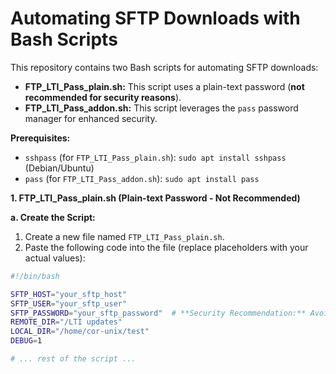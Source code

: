# Automating SFTP Downloads with Bash Scripts

This repository contains two Bash scripts for automating SFTP downloads:

* **FTP_LTI_Pass_plain.sh:** This script uses a plain-text password (**not recommended for security reasons**).
* **FTP_LTI_Pass_addon.sh:** This script leverages the `pass` password manager for enhanced security.

**Prerequisites:**

* `sshpass` (for `FTP_LTI_Pass_plain.sh`): `sudo apt install sshpass` (Debian/Ubuntu)
* `pass` (for `FTP_LTI_Pass_addon.sh`): `sudo apt install pass`

**1. FTP_LTI_Pass_plain.sh (Plain-text Password - Not Recommended)**

**a. Create the Script:**

1. Create a new file named `FTP_LTI_Pass_plain.sh`.
2. Paste the following code into the file (replace placeholders with your actual values):

```bash
#!/bin/bash

SFTP_HOST="your_sftp_host"
SFTP_USER="your_sftp_user"
SFTP_PASSWORD="your_sftp_password"  # **Security Recommendation:** Avoid storing passwords in plain text
REMOTE_DIR="/LTI updates"
LOCAL_DIR="/home/cor-unix/test"
DEBUG=1

# ... rest of the script ...
